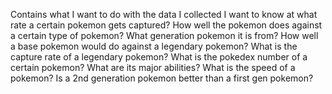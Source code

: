 Contains what I want to do with the data I collected
I want to know at what rate a certain pokemon gets captured?
How well the pokemon does against a certain type of pokemon?
What generation pokemon it is from?
How well a base pokemon would do against a legendary pokemon?
What is the capture rate of a legendary pokemon?
What is the pokedex number of a certain pokemon?
What are its major abilities?
What is the speed of a pokemon?
Is a 2nd generation pokemon better than a first gen pokemon?
